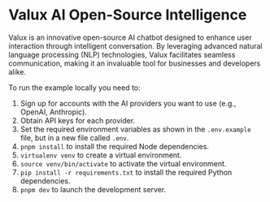 # Valux AI Open-Source Intelligence 

Valux is an innovative open-source AI chatbot designed to enhance user interaction through intelligent conversation. 
By leveraging advanced natural language processing (NLP) technologies, Valux facilitates seamless communication, making it an invaluable tool for 
businesses and developers alike.

To run the example locally you need to:
1. Sign up for accounts with the AI providers you want to use (e.g., OpenAI, Anthropic).
2. Obtain API keys for each provider.
3. Set the required environment variables as shown in the `.env.example` file, but in a new file called `.env`.
4. `pnpm install` to install the required Node dependencies.
5. `virtualenv venv` to create a virtual environment.
6. `source venv/bin/activate` to activate the virtual environment.
7. `pip install -r requirements.txt` to install the required Python dependencies.
8. `pnpm dev` to launch the development server.
